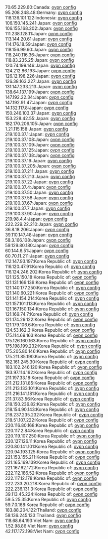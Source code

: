 70.65.229.60:Canada: [ovpn config](vpn/70_65_229_60.ovpn)  
95.208.248.48:Germany: [ovpn config](vpn/95_208_248_48.ovpn)  
118.136.101.122:Indonesia: [ovpn config](vpn/118_136_101_122.ovpn)  
106.150.145.241:Japan: [ovpn config](vpn/106_150_145_241.ovpn)  
106.155.168.202:Japan: [ovpn config](vpn/106_155_168_202.ovpn)  
111.238.128.11:Japan: [ovpn config](vpn/111_238_128_11.ovpn)  
113.144.20.61:Japan: [ovpn config](vpn/113_144_20_61.ovpn)  
114.176.18.59:Japan: [ovpn config](vpn/114_176_18_59.ovpn)  
118.156.99.60:Japan: [ovpn config](vpn/118_156_99_60.ovpn)  
118.240.116.36:Japan: [ovpn config](vpn/118_240_116_36.ovpn)  
118.83.235.25:Japan: [ovpn config](vpn/118_83_235_25.ovpn)  
120.74.199.146:Japan: [ovpn config](vpn/120_74_199_146.ovpn)  
124.212.86.193:Japan: [ovpn config](vpn/124_212_86_193.ovpn)  
126.12.198.226:Japan: [ovpn config](vpn/126_12_198_226.ovpn)  
126.38.163.227:Japan: [ovpn config](vpn/126_38_163_227.ovpn)  
131.147.233.213:Japan: [ovpn config](vpn/131_147_233_213.ovpn)  
138.64.137.199:Japan: [ovpn config](vpn/138_64_137_199.ovpn)  
147.192.22.34:Japan: [ovpn config](vpn/147_192_22_34.ovpn)  
147.192.91.47:Japan: [ovpn config](vpn/147_192_91_47.ovpn)  
14.132.117.8:Japan: [ovpn config](vpn/14_132_117_8.ovpn)  
150.246.103.37:Japan: [ovpn config](vpn/150_246_103_37.ovpn)  
153.228.42.55:Japan: [ovpn config](vpn/153_228_42_55.ovpn)  
182.170.206.105:Japan: [ovpn config](vpn/182_170_206_105.ovpn)  
1.21.115.158:Japan: [ovpn config](vpn/1_21_115_158.ovpn)  
219.100.37.1:Japan: [ovpn config](vpn/219_100_37_1.ovpn)  
219.100.37.108:Japan: [ovpn config](vpn/219_100_37_108.ovpn)  
219.100.37.109:Japan: [ovpn config](vpn/219_100_37_109.ovpn)  
219.100.37.125:Japan: [ovpn config](vpn/219_100_37_125.ovpn)  
219.100.37.138:Japan: [ovpn config](vpn/219_100_37_138.ovpn)  
219.100.37.19:Japan: [ovpn config](vpn/219_100_37_19.ovpn)  
219.100.37.205:Japan: [ovpn config](vpn/219_100_37_205.ovpn)  
219.100.37.211:Japan: [ovpn config](vpn/219_100_37_211.ovpn)  
219.100.37.213:Japan: [ovpn config](vpn/219_100_37_213.ovpn)  
219.100.37.22:Japan: [ovpn config](vpn/219_100_37_22.ovpn)  
219.100.37.4:Japan: [ovpn config](vpn/219_100_37_4.ovpn)  
219.100.37.50:Japan: [ovpn config](vpn/219_100_37_50.ovpn)  
219.100.37.58:Japan: [ovpn config](vpn/219_100_37_58.ovpn)  
219.100.37.67:Japan: [ovpn config](vpn/219_100_37_67.ovpn)  
219.100.37.7:Japan: [ovpn config](vpn/219_100_37_7.ovpn)  
219.100.37.90:Japan: [ovpn config](vpn/219_100_37_90.ovpn)  
219.98.4.4:Japan: [ovpn config](vpn/219_98_4_4.ovpn)  
222.229.22.210:Japan: [ovpn config](vpn/222_229_22_210.ovpn)  
36.8.18.206:Japan: [ovpn config](vpn/36_8_18_206.ovpn)  
39.110.147.48:Japan: [ovpn config](vpn/39_110_147_48.ovpn)  
58.3.166.108:Japan: [ovpn config](vpn/58_3_166_108.ovpn)  
59.129.80.180:Japan: [ovpn config](vpn/59_129_80_180.ovpn)  
60.144.6.51:Japan: [ovpn config](vpn/60_144_6_51.ovpn)  
60.70.11.211:Japan: [ovpn config](vpn/60_70_11_211.ovpn)  
112.147.93.197:Korea Republic of: [ovpn config](vpn/112_147_93_197.ovpn)  
116.120.47.91:Korea Republic of: [ovpn config](vpn/116_120_47_91.ovpn)  
116.124.246.202:Korea Republic of: [ovpn config](vpn/116_124_246_202.ovpn)  
121.125.150.18:Korea Republic of: [ovpn config](vpn/121_125_150_18.ovpn)  
121.131.169.139:Korea Republic of: [ovpn config](vpn/121_131_169_139.ovpn)  
121.140.177.250:Korea Republic of: [ovpn config](vpn/121_140_177_250.ovpn)  
121.140.60.221:Korea Republic of: [ovpn config](vpn/121_140_60_221.ovpn)  
121.141.154.214:Korea Republic of: [ovpn config](vpn/121_141_154_214.ovpn)  
121.157.101.113:Korea Republic of: [ovpn config](vpn/121_157_101_113.ovpn)  
121.167.150.134:Korea Republic of: [ovpn config](vpn/121_167_150_134.ovpn)  
121.169.74.7:Korea Republic of: [ovpn config](vpn/121_169_74_7.ovpn)  
121.174.29.122:Korea Republic of: [ovpn config](vpn/121_174_29_122.ovpn)  
121.179.106.6:Korea Republic of: [ovpn config](vpn/121_179_106_6.ovpn)  
124.53.162.3:Korea Republic of: [ovpn config](vpn/124_53_162_3.ovpn)  
175.114.69.163:Korea Republic of: [ovpn config](vpn/175_114_69_163.ovpn)  
175.126.160.163:Korea Republic of: [ovpn config](vpn/175_126_160_163.ovpn)  
175.198.199.232:Korea Republic of: [ovpn config](vpn/175_198_199_232.ovpn)  
175.205.80.146:Korea Republic of: [ovpn config](vpn/175_205_80_146.ovpn)  
175.211.85.190:Korea Republic of: [ovpn config](vpn/175_211_85_190.ovpn)  
182.161.245.30:Korea Republic of: [ovpn config](vpn/182_161_245_30.ovpn)  
183.102.246.120:Korea Republic of: [ovpn config](vpn/183_102_246_120.ovpn)  
183.97.114.162:Korea Republic of: [ovpn config](vpn/183_97_114_162.ovpn)  
211.197.33.18:Korea Republic of: [ovpn config](vpn/211_197_33_18.ovpn)  
211.212.131.85:Korea Republic of: [ovpn config](vpn/211_212_131_85.ovpn)  
211.213.133.101:Korea Republic of: [ovpn config](vpn/211_213_133_101.ovpn)  
211.216.141.181:Korea Republic of: [ovpn config](vpn/211_216_141_181.ovpn)  
211.37.83.56:Korea Republic of: [ovpn config](vpn/211_37_83_56.ovpn)  
218.150.236.82:Korea Republic of: [ovpn config](vpn/218_150_236_82.ovpn)  
218.154.90.143:Korea Republic of: [ovpn config](vpn/218_154_90_143.ovpn)  
218.237.235.232:Korea Republic of: [ovpn config](vpn/218_237_235_232.ovpn)  
218.51.107.222:Korea Republic of: [ovpn config](vpn/218_51_107_222.ovpn)  
220.116.80.168:Korea Republic of: [ovpn config](vpn/220_116_80_168.ovpn)  
220.117.2.84:Korea Republic of: [ovpn config](vpn/220_117_2_84.ovpn)  
220.119.107.250:Korea Republic of: [ovpn config](vpn/220_119_107_250.ovpn)  
220.127.126.11:Korea Republic of: [ovpn config](vpn/220_127_126_11.ovpn)  
220.80.141.101:Korea Republic of: [ovpn config](vpn/220_80_141_101.ovpn)  
220.94.193.125:Korea Republic of: [ovpn config](vpn/220_94_193_125.ovpn)  
221.153.155.211:Korea Republic of: [ovpn config](vpn/221_153_155_211.ovpn)  
221.165.169.139:Korea Republic of: [ovpn config](vpn/221_165_169_139.ovpn)  
221.167.62.172:Korea Republic of: [ovpn config](vpn/221_167_62_172.ovpn)  
222.112.186.52:Korea Republic of: [ovpn config](vpn/222_112_186_52.ovpn)  
222.117.12.178:Korea Republic of: [ovpn config](vpn/222_117_12_178.ovpn)  
222.233.20.218:Korea Republic of: [ovpn config](vpn/222_233_20_218.ovpn)  
222.236.131.3:Korea Republic of: [ovpn config](vpn/222_236_131_3.ovpn)  
39.113.45.224:Korea Republic of: [ovpn config](vpn/39_113_45_224.ovpn)  
59.5.25.35:Korea Republic of: [ovpn config](vpn/59_5_25_35.ovpn)  
59.7.0.168:Korea Republic of: [ovpn config](vpn/59_7_0_168.ovpn)  
183.88.204.122:Thailand: [ovpn config](vpn/183_88_204_122.ovpn)  
58.136.245.133:Thailand: [ovpn config](vpn/58_136_245_133.ovpn)  
118.68.64.193:Viet Nam: [ovpn config](vpn/118_68_64_193.ovpn)  
1.52.98.86:Viet Nam: [ovpn config](vpn/1_52_98_86.ovpn)  
42.117.172.198:Viet Nam: [ovpn config](vpn/42_117_172_198.ovpn)  
